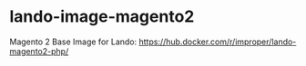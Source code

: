 # lando-image-magento2
Magento 2 Base Image for Lando: https://hub.docker.com/r/improper/lando-magento2-php/
